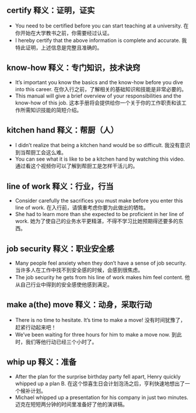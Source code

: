 ## certify 释义：证明，证实
* You need to be certified before you can start teaching at a university. 在你开始在大学教书之前，你需要经过认证。
* I hereby certify that the above information is complete and accurate. 我特此证明，上述信息是完整且准确的。

## know-how  释义：专门知识，技术诀窍
* It’s important you know the basics and the know-how before you dive into this career. 在你入行之前，了解相关的基础知识和技能是非常必要的。
* This manual will give a brief overview of your responsibilities and the know-how of this job. 这本手册将会提供给你一个关于你的工作职责和该工作所需知识技能的简短介绍。

## kitchen hand 释义：帮厨（人）
* I didn’t realize that being a kitchen hand would be so difficult. 我没有意识到当帮厨工会这么难。
* You can see what it is like to be a kitchen hand by watching this video. 通过看这个视频你可以了解到帮厨工是怎样干活儿的。

## line of work 释义：行业，行当
* Consider carefully the sacrifices you must make before you enter this line of work. 在入行前，请慎重考虑你要为此做出的牺牲。
* She had to learn more than she expected to be proficient in her line of work. 她为了使自己的业务水平更精湛，不得不学习比她预期得还要多的东西。

## job security 释义：职业安全感
* Many people feel anxiety when they don’t have a sense of job security. 当许多人在工作中找不到安全感的时候，会感到很焦虑。
* The job security he gets from his line of work makes him feel content. 他从自己行业中得到的安全感使他感到满足。

## make a(the) move 释义：动身，采取行动
* There is no time to hesitate. It’s time to make a move! 没有时间犹豫了，赶紧行动起来吧！
* We’ve been waiting for three hours for him to make a move now. 到此时，我们等他行动已经三个小时了。

## whip up 释义：准备
* After the plan for the surprise birthday party fell apart, Henry quickly whipped up a plan B. 在这个惊喜生日会计划泡汤之后，亨利快速地想出了一个候补计划。
* Michael whipped up a presentation for his company in just two minutes. 迈克在短短两分钟的时间里准备好了他的演讲稿。
